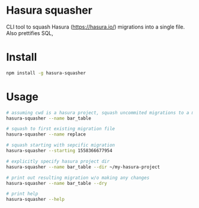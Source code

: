 Hasura squasher
=====================

CLI tool to squash Hasura (https://hasura.io/) migrations into a single file. Also prettifies SQL, 


# Install

```sh
npm install -g hasura-squasher
```

# Usage

```sh
# assuming cwd is a hasura project, squash uncommited migrations to a migration named "bar_table"
hasura-squasher --name bar_table

# squash to first existing migration file
hasura-squasher --name replace

# squash starting with sepcific migration
hasura-squasher --starting 1558366677954

# explicitly specify hasura project dir
hasura-squasher --name bar_table --dir ~/my-hasura-project

# print out resulting migration w/o making any changes
hasura-squasher --name bar_table --dry

# print help
hasura-squasher --help
```